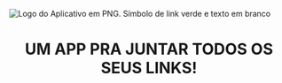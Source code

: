 

![Logo do Aplicativo em PNG.  Símbolo de link verde e texto em branco](https://user-images.githubusercontent.com/100874392/234431550-a07cbf80-1ae2-4ec3-866a-16c594cd76ad.png)


<h1 align="center">UM APP PRA JUNTAR TODOS OS SEUS LINKS!</h1>
